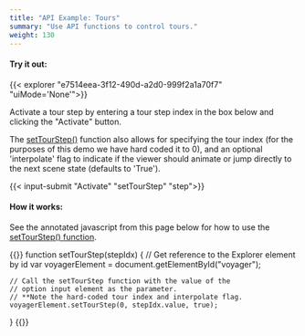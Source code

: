 ```yaml
---
title: "API Example: Tours"
summary: "Use API functions to control tours."
weight: 130
---
```


#### Try it out:

{{< explorer "e7514eea-3f12-490d-a2d0-999f2a1a70f7" "uiMode='None'">}}  <br>
  
Activate a tour step by entering a tour step index in the box below and clicking the "Activate" button.

The [setTourStep()](../../api) function also allows for specifying the tour index (for the purposes of this demo we have hard coded it to 0),
and an optional 'interpolate' flag to indicate if the viewer should animate or jump directly to the next scene state (defaults to 'True').

{{< input-submit "Activate" "setTourStep" "step">}}  <br>

#### How it works:
See the annotated javascript from this page below for how to use the [setTourStep() function](../../api).

{{<highlight js>}}
function setTourStep(stepIdx) {
	// Get reference to the Explorer element by id
	var voyagerElement = document.getElementById("voyager");
	
	// Call the setTourStep function with the value of the 
	// option input element as the parameter.
	// **Note the hard-coded tour index and interpolate flag.
	voyagerElement.setTourStep(0, stepIdx.value, true);
}
{{</highlight>}}
